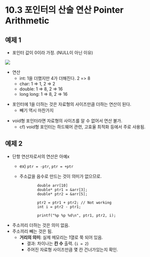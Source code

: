 # 10.3 포인터의 산술 연산 Pointer Arithmetic

## 예제 1

- 포인터 값이 0이라 가정. (NULL이 아닌 이유)

<img src="https://github.com/uber9ma/following_C/blob/master/images/chapter10/array5.png?raw=true">

- 연산
  - int: 1을 더했지만 4가 더해진다. 2 => 8
  - char: 1 => 1, 2 => 2
  - double: 1 => 8, 2 => 16
  - long long: 1 => 8, 2 => 16

* 포인터에 1을 더하는 것은 자료형의 사이즈만큼 더하는 연산이 된다.
  - 빼기 역시 마찬가지

- void형 포인터라면 자료형의 사이즈를 알 수 없어서 연산 불가.
  - cf) void형 포인터는 하드웨어 관련, 고효율 최적화 등에서 주로 사용됨.

## 예제 2

- 단항 연산자로서의 연산은 아예x
  - ex) `ptr = -ptr`, `ptr = +ptr`
  - 주소값을 음수로 만드는 것이 의미가 없으므로.


                double arr[10]
                double* ptr1 = &arr[3];
                double* ptr2 = &arr[5];

                ptr2 = ptr1 + ptr2; // Not working
                int i = ptr2 - ptr1;

                printf("%p %p %d\n", ptr1, ptr2, i);

- 주소끼리 더하는 것은 의미 없음.
- 주소끼리 빼는 것은 됨.
  - **거리의 의미**: 실제 메모리는 1열로 쭉 되어 있음.
    - 결과: 차이나는 __칸 수__ 출력. (`i = 2`)
    - 주어진 자료형 사이즈만큼 몇 칸 건너가있는지 확인.

